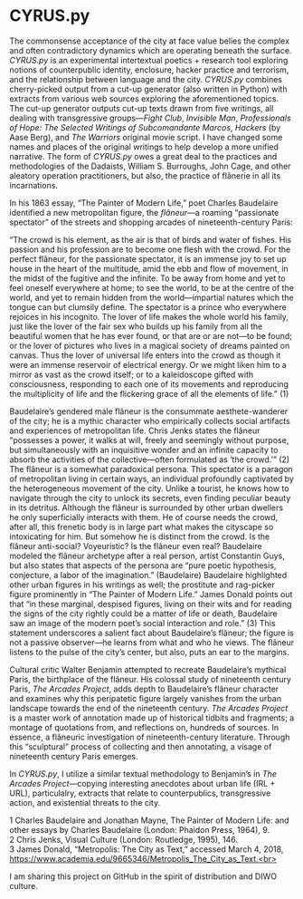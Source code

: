 # CYRUS.py 

The commonsense acceptance of the city at face value belies the complex and often contradictory dynamics which are operating beneath the surface. <i>CYRUS.py</i> is an experimental intertextual poetics + research tool exploring notions of counterpublic identity, enclosure, hacker practice and terrorism, and the relationship between language and the city. <i>CYRUS.py</i> combines cherry-picked output from a cut-up generator (also written in Python) with extracts from various web sources exploring the aforementioned topics. The cut-up generator outputs cut-up texts drawn from five writings, all dealing with transgressive groups—<i>Fight Club</i>, <i>Invisible Man</i>, <i>Professionals of Hope: The Selected Writings of Subcomandante Marcos</i>, <i>Hackers</i> (by Aase Berg), and <i>The Warriors</i> original movie script. I have changed some names and places of the original writings to help develop a more unified narrative. The form of <i>CYRUS.py</i> owes a great deal to the practices and methodologies of the Dadaists, William S. Burroughs, John Cage, and other aleatory operation practitioners, but also, the practice of flânerie in all its incarnations.<br>

In his 1863 essay, “The Painter of Modern Life,” poet Charles Baudelaire identified a new metropolitan figure, the <i>flâneur</i>—a roaming “passionate spectator” of the streets and shopping arcades of nineteenth-century Paris:<br>

“The crowd is his element, as the air is that of birds and water of fishes. His passion and his profession are to become one flesh with the crowd. For the perfect flâneur, for the passionate spectator, it is an immense joy to set up house in the heart of the multitude, amid the ebb and flow of movement, in the midst of the fugitive and the infinite. To be away from home and yet to feel oneself everywhere at home; to see the world, to be at the centre of the world, and yet to remain hidden from the world—impartial natures which the tongue can but clumsily define. The spectator is a prince who everywhere rejoices in his incognito. The lover of life makes the whole world his family, just like the lover of the fair sex who builds up his family from all the beautiful women that he has ever found, or that are or are not—to be found; or the lover of pictures who lives in a magical society of dreams painted on canvas. Thus the lover of universal life enters into the crowd as though it were an immense reservoir of electrical energy. Or we might liken him to a mirror as vast as the crowd itself; or to a kaleidoscope gifted with consciousness, responding to each one of its movements and reproducing the multiplicity of life and the flickering grace of all the elements of life.” (1)

Baudelaire’s gendered male flâneur is the consummate aesthete-wanderer of the city; he is a mythic character who empirically collects social artifacts and experiences of metropolitan life. Chris Jenks states the flâneur “possesses a power, it walks at will, freely and seemingly without purpose, but simultaneously with an inquisitive wonder and an infinite capacity to absorb the activities of the collective—often formulated as ‘the crowd.’” (2) The flâneur is a somewhat paradoxical persona. This spectator is a paragon of metropolitan living in certain ways, an individual profoundly captivated by the heterogeneous movement of the city. Unlike a tourist, he knows how to navigate through the city to unlock its secrets, even finding peculiar beauty in its detritus. Although the flâneur is surrounded by other urban dwellers he only superficially interacts with them. He of course needs the crowd, after all, this frenetic body is in large part what makes the cityscape so intoxicating for him. But somehow he is distinct from the crowd. Is the flâneur anti-social? Voyeuristic? Is the flâneur even real? Baudelaire modeled the flâneur archetype after a real person, artist Constantin Guys, but also states that aspects of the persona are “pure poetic hypothesis, conjecture, a labor of the imagination.” (Baudelaire) Baudelaire highlighted other urban figures in his writings as well; the prostitute and rag-picker figure prominently in “The Painter of Modern Life.” James Donald points out that “in these marginal, despised figures, living on their wits and for reading the signs of the city rightly could be a matter of life or death, Baudelaire saw an image of the modern poet’s social interaction and role.” (3) This statement underscores a salient fact about Baudelaire’s flâneur; the figure is not a passive observer—he learns from what and who he views. The flâneur listens to the pulse of the city’s center, but also, puts an ear to the margins. 

Cultural critic Walter Benjamin attempted to recreate Baudelaire’s mythical Paris, the birthplace of the flâneur. His colossal study of nineteenth century Paris, <i>The Arcades Project</i>, adds depth to Baudelaire’s flâneur character and examines why this peripatetic figure largely vanishes from the urban landscape towards the end of the nineteenth century. <i>The Arcades Project</i> is a master work of annotation made up of historical tidbits and fragments; a montage of quotations from, and reflections on, hundreds of sources. In essence, a flâneuric investigation of nineteenth-century literature. Through this “sculptural” process of collecting and then annotating, a visage of nineteenth century Paris emerges.<br>

In <i>CYRUS.py</i>, I utilize a similar textual methodology to Benjamin’s in <i>The Arcades Project</i>—copying interesting anecdotes about urban life (IRL + URL), particulalry, extracts that relate to counterpublics, transgressive action, and existential threats to the city.<br>

1 Charles Baudelaire and Jonathan Mayne, The Painter of Modern Life: and other essays by Charles Baudelaire (London: Phaidon Press, 1964), 9.<br>
2 Chris Jenks, Visual Culture (London: Routledge, 1995), 146.<br>
3 James Donald, “Metropolis: The City as Text,” accessed March 4, 2018, https://www.academia.edu/9665346/Metropolis_The_City_as_Text.<br>

I am sharing this project on GitHub in the spirit of distribution and DIWO culture.
